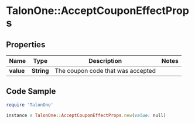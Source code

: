 # TalonOne::AcceptCouponEffectProps

## Properties

Name | Type | Description | Notes
------------ | ------------- | ------------- | -------------
**value** | **String** | The coupon code that was accepted | 

## Code Sample

```ruby
require 'TalonOne'

instance = TalonOne::AcceptCouponEffectProps.new(value: null)
```


